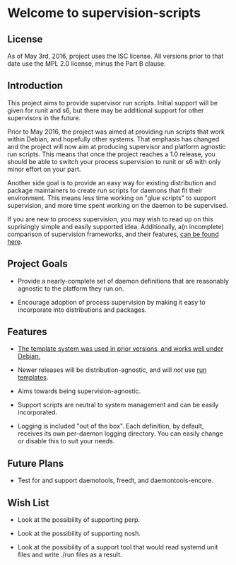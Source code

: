 # Welcome to supervision-scripts


## License #

As of May 3rd, 2016, project uses the ISC license.  All versions prior to that date use the MPL 2.0 license, minus the Part B clause.

## Introduction #

This project aims to provide supervisor run scripts.  Initial support will be given for runit and s6, but there may be additional support for other supervisors in the future.

Prior to May 2016, the project was aimed at providing run scripts that work within Debian, and hopefully other systems.  That emphasis has changed and the project will now aim at producing supervisor and platform agnostic run scripts.  This means that once the project reaches a 1.0 release, you should be able to switch your process supervision to runit or s6 with only minor effort on your part.

Another side goal is to provide an easy way for existing distribution and package maintainers to create run scripts for daemons that fit their environment.  This means less time working on "glue scripts" to support supervision, and more time spent working on the daemon to be supervised.

If you are new to process supervision, you may wish to read up on this suprisingly simple and easily supported idea.  Additionally, a(n incomplete) comparison of supervision frameworks, and their features, [can be found here](https://github.com/apayne/supervision-scripts/blob/master/Comparison.md).


## Project Goals #

* Provide a nearly-complete set of daemon definitions that are reasonably agnostic to the platform they run on.

* Encourage adoption of process supervision by making it easy to incorporate into distributions and packages.

## Features #

* [The template system was used in prior versions, and works well under Debian.](https://bitbucket.org/avery_payne/supervision-scripts/wiki/Templates)

* Newer releases will be distribution-agnostic, and will *not* use [run templates](https://bitbucket.org/avery_payne/supervision-scripts/wiki/Templates).

* Aims towards being supervision-agnostic.

* Support scripts are neutral to system management and can be easily incorporated.

* Logging is included "out of the box". Each definition, by default, receives its own per-daemon logging directory.  You can easily change or disable this to suit your needs.


## Future Plans #

* Test for and support daemotools, freedt, and daemontools-encore.

## Wish List #

* Look at the possibility of supporting perp.

* Look at the possibility of supporting nosh.

* Look at the possibility of a support tool that would read systemd unit files and write ./run files as a result.
